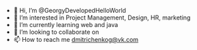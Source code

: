 - 👋 Hi, I’m @GeorgyDevelopedHelloWorld
- 👀 I’m interested in Project Management, Design, HR, marketing
- 🌱 I’m currently learning web and java
- 💞️ I’m looking to collaborate on 
- 📫 How to reach me dmitrichenkog@vk.com

<!---
GeorgyDevelopedHelloWorld/GeorgyDevelopedHelloWorld is a ✨ special ✨ repository because its `README.md` (this file) appears on your GitHub profile.
You can click the Preview link to take a look at your changes.
--->
